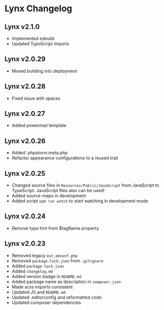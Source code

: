 # Lynx Changelog

## Lynx v2.1.0

- Implemented esbuild
- Updated TypoScript imports

## Lynx v2.0.29

- Moved building into deployment

## Lynx v2.0.28

- Fixed issue with spaces

## Lynx v2.0.27

- Added powermail template

## Lynx v2.0.26

- Added .phpstorm.meta.php
- Refactor appearance configurations to a reused trait

## Lynx v2.0.25

- Changed source files in `Resources/Public/JavaScript` from JavaScript to TypeScript. JavaScript files also can be used!
- Added source-maps in development
- Added script `npm run watch` to start watching in development mode

## Lynx v2.0.24

- Remove type hint from $tagName property

## Lynx v2.0.23

- Removed legacy `ext_emconf.php`
- Removed `package-lock.json` from `.gitignore`
- Added `package-lock.json`
- Added `changelog.md`
- Added version badge in `README.md`
- Added package name as description in `composer.json`
- Made scss imports consistent
- Updated JS and `README.md`
- Updated .editorconfig and reformatted code
- Updated composer dependencies
